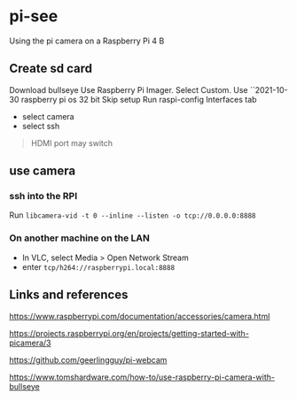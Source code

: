 # pi-see
Using the pi camera on a Raspberry Pi 4 B

## Create sd card
Download bullseye
Use Raspberry Pi Imager. Select Custom.
Use ``2021-10-30 raspberry pi os 32 bit
Skip setup
Run raspi-config
Interfaces tab
- select camera
- select ssh

> HDMI port may switch

## use camera

### ssh into the RPI

Run ``libcamera-vid -t 0 --inline --listen -o tcp://0.0.0.0:8888``

### On another machine on the LAN
- In VLC, select Media > Open Network Stream
- enter ``tcp/h264://raspberrypi.local:8888``

## Links and references

https://www.raspberrypi.com/documentation/accessories/camera.html

https://projects.raspberrypi.org/en/projects/getting-started-with-picamera/3

https://github.com/geerlingguy/pi-webcam

https://www.tomshardware.com/how-to/use-raspberry-pi-camera-with-bullseye
